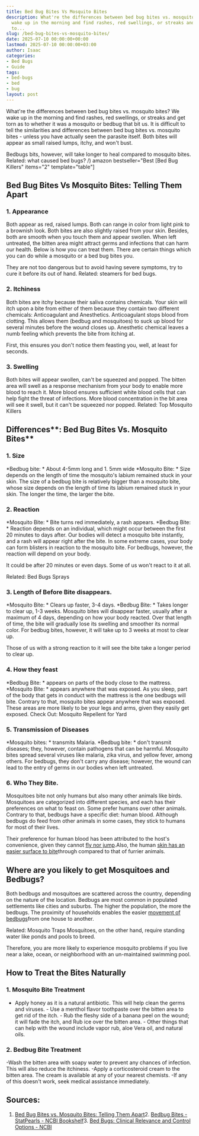 ```yaml
---
title: Bed Bug Bites Vs Mosquito Bites
description: What're the differences between bed bug bites vs. mosquito bites? We
  wake up in the morning and find rashes, red swellings, or streaks and get torn as
  to...
slug: /bed-bug-bites-vs-mosquito-bites/
date: 2025-07-10 00:00:00+00:00
lastmod: 2025-07-10 00:00:00+03:00
author: Isaac
categories:
- Bed Bugs
- Guide
tags:
- bed-bugs
- bed
- bug
layout: post
---
```

What're the differences between bed bug bites vs. mosquito bites? We wake up in the morning and find rashes, red swellings, or streaks and get torn as to whether it was a mosquito or bedbug that bit us. It is difficult to tell the similarities and differences between bed bug bites vs. mosquito bites - unless you have actually seen the parasite itself. Both bites will appear as small raised lumps, itchy, and won't bust.

Bedbugs bits, however, will take longer to heal compared to mosquito bites. Related: what caused bed bugs? /) amazon bestseller="Best [Bed Bug Killers" items="2" template="table"]

##  **Bed Bug Bites Vs Mosquito Bites: Telling Them Apart**

###  **1. Appearance**

Both appear as red, raised lumps. Both can range in color from light pink to a brownish look. Both bites are also slightly raised from your skin. Besides, both are smooth when you touch them and appear swollen. When left untreated, the bitten area might attract germs and infections that can harm our health. Below is how you can treat them. There are certain things which you can do while a mosquito or a bed bug bites you.

They are not too dangerous but to avoid having severe symptoms, try to cure it before its out of hand. Related: steamers for bed bugs.

###  **2. Itchiness**

Both bites are itchy because their saliva contains chemicals. Your skin will itch upon a bite from either of them because they contain two different chemicals: Anticoagulant and Anesthetics. Anticoagulant stops blood from clotting. This allows them (bedbug and mosquitoes) to suck up blood for several minutes before the wound closes up. Anesthetic chemical leaves a numb feeling which prevents the bite from itching at.

First, this ensures you don't notice them feasting you, well, at least for seconds.

###  **3. Swelling**

Both bites will appear swollen, can't be squeezed and popped. The bitten area will swell as a response mechanism from your body to enable more blood to reach it. More blood ensures sufficient white blood cells that can help fight the threat of infections. More blood concentration in the bit area will see it swell, but it can't be squeezed nor popped. Related: Top Mosquito Killers

##  **Differences****: Bed Bug Bites Vs. Mosquito Bites**

###  **1. Size**

*Bedbug bite: * About 4-5mm long and 1. 5mm wide *Mosquito Bite: * Size depends on the length of time the mosquito's labium remained stuck in your skin. The size of a bedbug bite is relatively bigger than a mosquito bite, whose size depends on the length of time its labium remained stuck in your skin. The longer the time, the larger the bite.

###  **2. Reaction**

*Mosquito Bite: * Bite turns red immediately, a rash appears. *Bedbug Bite: * Reaction depends on an individual, which might occur between the first 20 minutes to days after. Our bodies will detect a mosquito bite instantly, and a rash will appear right after the bite. In some extreme cases, your body can form blisters in reaction to the mosquito bite. For bedbugs, however, the reaction will depend on your body.

It could be after 20 minutes or even days. Some of us won't react to it at all.

Related: Bed Bugs Sprays

###  **3. Length of Before Bite disappears.**

*Mosquito Bite: * Clears up faster, 3-4 days. *Bedbug Bite: * Takes longer to clear up, 1-3 weeks. Mosquito bites will disappear faster, usually after a maximum of 4 days, depending on how your body reacted. Over that length of time, the bite will gradually lose its swelling and smoother its normal color. For bedbug bites, however, it will take up to 3 weeks at most to clear up.

Those of us with a strong reaction to it will see the bite take a longer period to clear up.

###  **4. How they feast**

*Bedbug Bite: * appears on parts of the body close to the mattress. *Mosquito Bite: * appears anywhere that was exposed. As you sleep, part of the body that gets in conduct with the mattress is the one bedbugs will bite. Contrary to that, mosquito bites appear anywhere that was exposed. These areas are more likely to be your legs and arms, given they easily get exposed. Check Out: Mosquito Repellent for Yard

###  **5. Transmission of Diseases**

*Mosquito bites: * transmits Malaria. *Bedbug bite: * don't transmit diseases; they, however, contain pathogens that can be harmful. Mosquito bites spread several viruses like malaria, zika virus, and yellow fever, among others. For bedbugs, they don't carry any disease; however, the wound can lead to the entry of germs in our bodies when left untreated.

###  **6. Who They Bite.**

Mosquitoes bite not only humans but also many other animals like birds. Mosquitoes are categorized into different species, and each has their preferences on what to feast on. Some prefer humans over other animals. Contrary to that, bedbugs have a specific diet: human blood. Although bedbugs do feed from other animals in some cases, they stick to humans for most of their lives.

Their preference for human blood has been attributed to the host's convenience, given they cannot [fly nor jump](https://pestpolicy.com/do-bed-bugs-fly/).Also, the human [skin has an easier surface to bite](https://pestpolicy.com/can-bed-bugs-live-in-your-skin/)through compared to that of furrier animals.

##  **Where are you likely to get Mosquitoes and Bedbugs?**

Both bedbugs and mosquitoes are scattered across the country, depending on the nature of the location. Bedbugs are most common in populated settlements like cities and suburbs. The higher the population, the more the bedbugs. The proximity of households enables the easier [movement of bedbugs](https://pestpolicy.com/do-bed-bugs-jump/)from one house to another.

Related: Mosquito Traps Mosquitoes, on the other hand, require standing water like ponds and pools to breed.

Therefore, you are more likely to experience mosquito problems if you live near a lake, ocean, or neighborhood with an un-maintained swimming pool.

##  **How to Treat the Bites Naturally**

###  **1. Mosquito Bite Treatment**

- Apply honey as it is a natural antibiotic. This will help clean the germs and viruses. - Use a menthol flavor toothpaste over the bitten area to get rid of the itch. - Rub the fleshy side of a banana peel on the wound; it will fade the itch, and Rub ice over the bitten area. - Other things that can help with the wound include vapor rub, aloe Vera oil, and natural oils.

###  **2. Bedbug Bite Treatment**

-Wash the bitten area with soapy water to prevent any chances of infection. This will also reduce the itchiness. -Apply a corticosteroid cream to the bitten area. The cream is available at any of your nearest chemists. -If any of this doesn't work, seek medical assistance immediately.

##  Sources:

1. [Bed Bug Bites vs. Mosquito Bites: Telling Them Apart](https://www.healthline.com/health/bed-bug-bites-vs-mosquito-bites)2. [Bedbug Bites - StatPearls - NCBI Bookshelf](https://www.ncbi.nlm.nih.gov/books/NBK538128/)3. [Bed Bugs: Clinical Relevance and Control Options - NCBI](https://www.ncbi.nlm.nih.gov/pmc/articles/PMC3255965/)